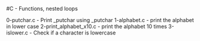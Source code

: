 #C - Functions, nested loops

0-putchar.c - Print _putchar using _putchar
1-alphabet.c - print the alphabet in lower case
2-print_alphabet_x10.c - print the alphabet 10 times
3-islower.c - Check if a character is lowercase
